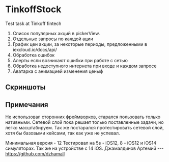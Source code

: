 # TinkoffStock
Test task at Tinkoff fintech

1. Список популярных акций в pickerView.
2. Отдельные запросы по каждой ации
3. График цен акции, за некоторые периоды, предложенными в iexcloud.io/docs/api/
4. Обработка ошибок
5. Алерты если возникают ошибки при работе с сетью
6. Обработка недоступного интернета при входе и каждом запросе
7. Аватарка с анимацией изменения ценыф

## Скриншоты 


## Примечания 

Не использовал сторонних фреймворков, старался пользовать только нативными.
Сетевой слой пока решает только поставленные задачи, но легко масштабируем. Так же постарался протестировать сетевой слой, хотя бы базовыми кейсами, так как уже не успевал.

Минимальная версия - 12
Тестировал на 5s - iOS12, 8 - iOS12 и iOS14 симуляторах. Так же на устройстве c 14 iOS.
Джамалдинов Артемий --- https://github.com/dzhamall

